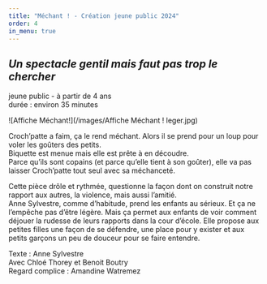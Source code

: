 ```yaml
---
title: "Méchant ! - Création jeune public 2024"
order: 4
in_menu: true
---
```

## *Un spectacle gentil mais faut pas trop le chercher*

jeune public - à partir de 4 ans  
durée : environ 35 minutes

![Affiche Méchant!](/images/Affiche Méchant ! leger.jpg)

Croch’patte a faim, ça le rend méchant. Alors il se prend pour un loup pour voler les goûters des petits.  
Biquette est menue mais elle est prête à en découdre.  
Parce qu’ils sont copains (et parce qu’elle tient à son goûter), elle va pas laisser Croch’patte tout seul avec sa méchanceté.  

Cette pièce drôle et rythmée, questionne la façon dont on construit notre rapport aux autres, la violence, mais aussi l’amitié.  
Anne Sylvestre, comme d’habitude, prend les enfants au sérieux. Et ça ne l’empêche pas d’être légère. Mais ça permet aux enfants de voir comment déjouer la rudesse de leurs rapports dans la cour d’école. Elle propose aux petites filles une façon de se défendre, une place pour y exister et aux petits garçons un peu de douceur pour se faire entendre.  

Texte : Anne Sylvestre  
Avec Chloé Thorey et Benoit Boutry  
Regard complice : Amandine Watremez 